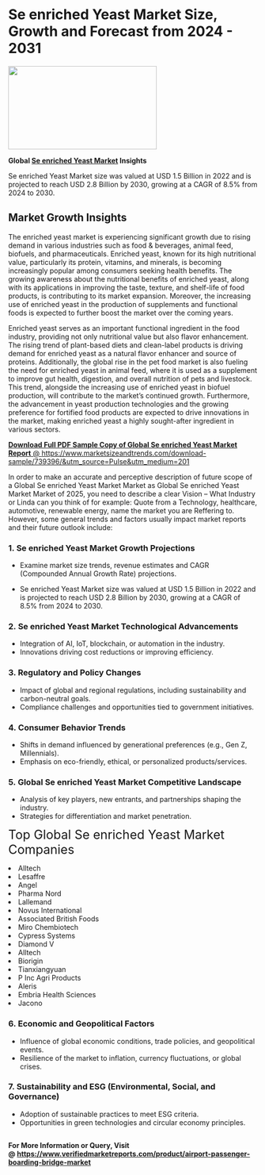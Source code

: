 <H1>Se enriched Yeast Market Size, Growth and Forecast from 2024 - 2031</H1><img class="aligncenter size-medium wp-image-584254" src="https://thirdeyenews.in/wp-content/uploads/2024/09/Global-Market-Research-300x168.jpeg" alt="" width="300" height="168" /><p><strong>Global&nbsp;<a href="https://www.marketsizeandtrends.com/download-sample/739396/&amp;utm_source=Pulse&amp;utm_medium=201">Se enriched Yeast Market</a> Insights</strong></p><p>Se enriched Yeast Market size was valued at USD 1.5 Billion in 2022 and is projected to reach USD 2.8 Billion by 2030, growing at a CAGR of 8.5% from 2024 to 2030.</p><p><h2>Market Growth Insights</h2> <p>The enriched yeast market is experiencing significant growth due to rising demand in various industries such as food & beverages, animal feed, biofuels, and pharmaceuticals. Enriched yeast, known for its high nutritional value, particularly its protein, vitamins, and minerals, is becoming increasingly popular among consumers seeking health benefits. The growing awareness about the nutritional benefits of enriched yeast, along with its applications in improving the taste, texture, and shelf-life of food products, is contributing to its market expansion. Moreover, the increasing use of enriched yeast in the production of supplements and functional foods is expected to further boost the market over the coming years.</p> <p><a href="download-link"></a></p> <p>Enriched yeast serves as an important functional ingredient in the food industry, providing not only nutritional value but also flavor enhancement. The rising trend of plant-based diets and clean-label products is driving demand for enriched yeast as a natural flavor enhancer and source of proteins. Additionally, the global rise in the pet food market is also fueling the need for enriched yeast in animal feed, where it is used as a supplement to improve gut health, digestion, and overall nutrition of pets and livestock. This trend, alongside the increasing use of enriched yeast in biofuel production, will contribute to the market’s continued growth. Furthermore, the advancement in yeast production technologies and the growing preference for fortified food products are expected to drive innovations in the market, making enriched yeast a highly sought-after ingredient in various sectors. <p><a href="more-insights-link"></p><p><span class=""><strong>Download Full PDF Sample Copy of Global Se enriched Yeast Market Report</strong> @ <a href="https://www.marketsizeandtrends.com/download-sample/739396/&amp;utm_source=Pulse&amp;utm_medium=201" target="_blank">https://www.marketsizeandtrends.com/download-sample/739396/&amp;utm_source=Pulse&amp;utm_medium=201</a></span></p><p>In order to make an accurate and perceptive description of future scope of a Global&nbsp;Se enriched Yeast Market Market as Global&nbsp;Se enriched Yeast Market Market of 2025, you need to describe a clear Vision &ndash; What Industry or Linda can you think of for example: Quote from a Technology, healthcare, automotive, renewable energy, name the market you are Reffering to. However, some general trends and factors usually impact market reports and their future outlook include:</p><h3>1.&nbsp;<strong>Se enriched Yeast Market Growth Projections</strong></h3><ul><li>Examine market size trends, revenue estimates and CAGR (Compounded Annual Growth Rate) projections.</li><li><p>Se enriched Yeast Market size was valued at USD 1.5 Billion in 2022 and is projected to reach USD 2.8 Billion by 2030, growing at a CAGR of 8.5% from 2024 to 2030.</p></li></ul><h3>2.&nbsp;<strong>Se enriched Yeast Market Technological Advancements</strong></h3><ul><li>Integration of AI, IoT, blockchain, or automation in the industry.</li><li>Innovations driving cost reductions or improving efficiency.</li></ul><h3>3.&nbsp;<strong>Regulatory and Policy Changes</strong></h3><ul><li>Impact of global and regional regulations, including sustainability and carbon-neutral goals.</li><li>Compliance challenges and opportunities tied to government initiatives.</li></ul><h3>4.&nbsp;<strong>Consumer Behavior Trends</strong></h3><ul><li>Shifts in demand influenced by generational preferences (e.g., Gen Z, Millennials).</li><li>Emphasis on eco-friendly, ethical, or personalized products/services.</li></ul><h3>5.&nbsp;<strong>Global Se enriched Yeast Market Competitive Landscape</strong></h3><ul><li>Analysis of key players, new entrants, and partnerships shaping the industry.</li><li>Strategies for differentiation and market penetration.</li></ul><p data-pm-slice="1 1 []"><span style="color: inherit; font-family: inherit; font-size: 25px;">Top Global Se enriched Yeast Market Companies</span></p><div class="" data-test-id=""><p><li>Alltech</li><li> Lesaffre</li><li> Angel</li><li> Pharma Nord</li><li> Lallemand</li><li> Novus International</li><li> Associated British Foods</li><li> Miro Chembiotech</li><li> Cypress Systems</li><li> Diamond V</li><li> Alltech</li><li> Biorigin</li><li> Tianxiangyuan</li><li> P Inc Agri Products</li><li> Aleris</li><li> Embria Health Sciences</li><li> Jacono</li></p></div><h3>6.&nbsp;<strong>Economic and Geopolitical Factors</strong></h3><ul><li>Influence of global economic conditions, trade policies, and geopolitical events.</li><li>Resilience of the market to inflation, currency fluctuations, or global crises.</li></ul><h3>7.&nbsp;<strong>Sustainability and ESG (Environmental, Social, and Governance)</strong></h3><ul><li>Adoption of sustainable practices to meet ESG criteria.</li><li>Opportunities in green technologies and circular economy principles.</li></ul><h2><strong style="font-size: 14px;">For More Information or Query, Visit @&nbsp;</strong><a style="background-color: #ffffff; font-size: 14px;" href="https://www.marketsizeandtrends.com/report/se-enriched-yeast-market/" target="_blank">https://www.verifiedmarketreports.com/product/airport-passenger-boarding-bridge-market</a></h2>
